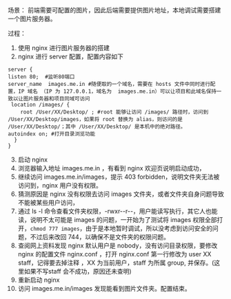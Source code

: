 场景：
前端需要可配置的图片，因此后端需要提供图片地址，本地调试需要搭建一个图片服务器。

过程：
1. 使用 nginx 进行图片服务器的搭建
2. nginx 进行 server 配置，配置内容如下
```
server {
listen 80;  #监听80端口
server_name  images.me.in #随便取的一个域名，需要在 hosts 文件中同时进行配置，IP 域名 （IP 为 127.0.0.1，域名为  images.me.in）可以让项目和此域名保持一致以让图片服务器和项目同域可访问
 location /images/ {
    root /User/XX/Desktop/ ; #root 能够让访问 /images/ 路径时，访问到 /User/XX/Desktop/images，如果将 root 替换为 alias，则访问的是 /User/XX/Desktop/；其中 /User/XX/Desktop/ 是本机中的绝对路径。
autoindex on; #打开目录浏览功能
  }
}
```
3. 启动 nginx
4. 浏览器输入地址 images.me.in ，有看到 nginx 欢迎页说明启动成功，
5. 继续访问  images.me.in/images，提示 403 forbidden，说明文件夹无法被访问到，nginx 用户没有权限。
6. 猜测原因是 nginx 没有权限去访问 images 文件夹，或者文件夹自身问题导致不能被某些用户访问，
7. 通过 ls -l 命令查看文件夹权限，-rwxr--r--，用户能读写执行，其它人也能读，说明不太可能是 images 的问题，一开始为了测试将 images 权限全部打开，`chmod 777 images`，由于是本地暂时调试，所以没考虑到访问安全的问题，不过后来改回 744，以确保不是文件夹的权限问题。
8. 查阅网上资料发现 nginx 默认用户是 nobody，没有访问目录权限，要修改 nginx 的配置文件 nginx.conf ，打开 nginx.conf 第一行修改为 user XX staff，记得要去掉注释 ，XX 为当前用户，staff 为所属 group, 并保存。(这里如果不写staff 会不成功，原因还未查明)
9. 重新启动 nginx
10. 访问 images.me.in/images 发现能看到图片文件夹。配置结束。